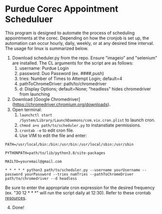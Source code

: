 # Purdue Corec Appointment Scheduluer

This program is designed to automate the process of scheduling appointments at the corec. Depending on how the cronjob is set up, the automation can occur hourly, daily, weekly, or at any desired time interval. The usage for linux is summarized below. 

1. Download scheduler.py from the repo. Ensure "imageio" and "selenium" are installed. The CL arguments for the script are as follows:
   1. username: Purdue Login
   2. password: Duo Password (ex. ####,push)
   3. tries: Number of Times to Attempt Login; default=4
   4. pathToChromeDriver: path/to/chromedriver
   5. d: Display Options; default=None; "headless" hides chromedriver from launching
2. Download [Google Chromedriver] (https://chromedriver.chromium.org/downloads).
3. Open terminal:
   1. ```launchctl start /System/Library/LaunchDaemons/com.vix.cron.plist``` to launch cron.
   2. ```chmod a+x path/to/scheduler.py``` to instanstiate permissions.
   3. ```crontab -e``` to edit cron file.
   4. Use VIM to edit the file and enter: 

```PATH=/usr/local/bin:/bin:/usr/bin:/usr/local/sbin:/usr/sbin```

```PYTHONPATH=path/to/lib/python3.8/site-packages```

```MAILTO=youremail@gmail.com```

```* * * * * python3 path/to/scheduler.py --username yourUsername --password yourPassword --tries numTries --pathToChromeDriver path/to/chromedriver --d headless```

Be sure to enter the appropriate cron expression for the desired frequency (ex. "30 12 * * *" will run the script daily at 12:30). Refer to these crontab [resources](https://crontab.guru/).

4. Done!




